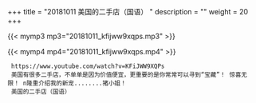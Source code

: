 +++
title = "20181011  美国的二手店（国语） "
description = ""
weight = 20
+++

{{< mymp3 mp3="20181011_kfijww9xqps.mp3" >}}

{{< mymp4 mp4="20181011_kfijww9xqps.mp4" >}}

     https://www.youtube.com/watch?v=KFiJWW9XQPs 
     美国有很多二手店，不单单是因为价值便宜，更重要的是你常常可以寻到“宝藏”！ 惊喜无限！ n隆重介绍我的新宠........猪小姐！ 
     美国的二手店（国语） 
